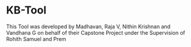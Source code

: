 # KB-Tool
This Tool was developed by Madhavan, Raja V, Nithin Krishnan and Vandhana G on behalf of their Capstone Project under the Supervision of Rohith Samuel and Prem 
